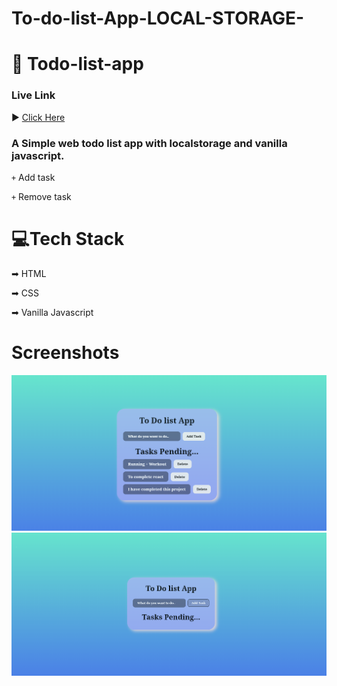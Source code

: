 # To-do-list-App-LOCAL-STORAGE-

# 📝 Todo-list-app

### Live Link
▶️ <a href="https://vikaspundir24.github.io/To-do-list-App-LOCAL-STORAGE-/">Click Here</a>
### A Simple web todo list app with localstorage and vanilla javascript.
 
<code>+</code> Add task

<code>+</code> Remove task


# 💻Tech Stack


➡ HTML

➡ CSS

➡ Vanilla Javascript

# Screenshots

<img src="Screenshot (48).png" alt="">
<img src="Screenshot (49).png" alt="">
